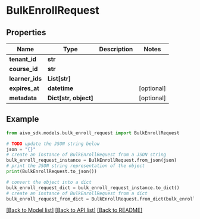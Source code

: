 # BulkEnrollRequest


## Properties

Name | Type | Description | Notes
------------ | ------------- | ------------- | -------------
**tenant_id** | **str** |  | 
**course_id** | **str** |  | 
**learner_ids** | **List[str]** |  | 
**expires_at** | **datetime** |  | [optional] 
**metadata** | **Dict[str, object]** |  | [optional] 

## Example

```python
from aivo_sdk.models.bulk_enroll_request import BulkEnrollRequest

# TODO update the JSON string below
json = "{}"
# create an instance of BulkEnrollRequest from a JSON string
bulk_enroll_request_instance = BulkEnrollRequest.from_json(json)
# print the JSON string representation of the object
print(BulkEnrollRequest.to_json())

# convert the object into a dict
bulk_enroll_request_dict = bulk_enroll_request_instance.to_dict()
# create an instance of BulkEnrollRequest from a dict
bulk_enroll_request_from_dict = BulkEnrollRequest.from_dict(bulk_enroll_request_dict)
```
[[Back to Model list]](../README.md#documentation-for-models) [[Back to API list]](../README.md#documentation-for-api-endpoints) [[Back to README]](../README.md)


